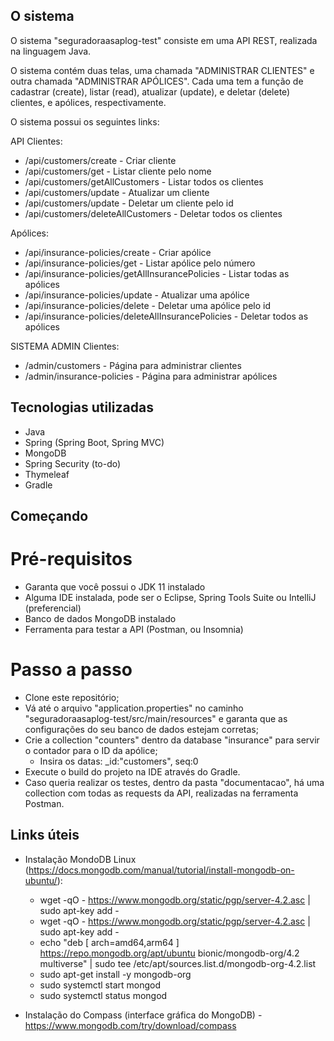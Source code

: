 ## O sistema
O sistema "seguradoraasaplog-test" consiste em uma API REST, realizada na linguagem Java.

O sistema contém duas telas, uma chamada "ADMINISTRAR CLIENTES" e outra chamada "ADMINISTRAR APÓLICES". Cada uma tem a função de cadastrar (create), listar (read), atualizar (update), e deletar (delete) clientes, e apólices, respectivamente.

O sistema possui os seguintes links:

API
Clientes:
- /api/customers/create             - Criar cliente
- /api/customers/get                - Listar cliente pelo nome
- /api/customers/getAllCustomers    - Listar todos os clientes
- /api/customers/update             - Atualizar um cliente
- /api/customers/update             - Deletar um cliente pelo id
- /api/customers/deleteAllCustomers - Deletar todos os clientes

Apólices:
- /api/insurance-policies/create                     - Criar apólice
- /api/insurance-policies/get                        - Listar apólice pelo número
- /api/insurance-policies/getAllInsurancePolicies    - Listar todas as apólices
- /api/insurance-policies/update                     - Atualizar uma apólice
- /api/insurance-policies/delete                     - Deletar uma apólice pelo id
- /api/insurance-policies/deleteAllInsurancePolicies - Deletar todos as apólices



SISTEMA ADMIN
Clientes:
- /admin/customers          - Página para administrar clientes
- /admin/insurance-policies - Página para administrar apólices


## Tecnologias utilizadas
- Java
- Spring (Spring Boot, Spring MVC)
- MongoDB
- Spring Security (to-do)
- Thymeleaf
- Gradle


## Começando

# Pré-requisitos
- Garanta que você possui o JDK 11 instalado
- Alguma IDE instalada, pode ser o Eclipse, Spring Tools Suite ou IntelliJ (preferencial)
- Banco de dados MongoDB instalado
- Ferramenta para testar a API (Postman, ou Insomnia)

# Passo a passo
- Clone este repositório;
- Vá até o arquivo "application.properties" no caminho "seguradoraasaplog-test/src/main/resources" e garanta que as configurações do seu banco de dados estejam corretas;
- Crie a collection "counters" dentro da database "insurance" para servir o contador para o ID da apólice;
  - Insira os datas: _id:"customers", seq:0
- Execute o build do projeto na IDE através do Gradle.
- Caso queria realizar os testes, dentro da pasta "documentacao", há uma collection com todas as requests da API, realizadas na ferramenta Postman.


## Links úteis

- Instalação MondoDB Linux (https://docs.mongodb.com/manual/tutorial/install-mongodb-on-ubuntu/):
   - wget -qO - https://www.mongodb.org/static/pgp/server-4.2.asc | sudo apt-key add -
   - wget -qO - https://www.mongodb.org/static/pgp/server-4.2.asc | sudo apt-key add -
   - echo "deb [ arch=amd64,arm64 ] https://repo.mongodb.org/apt/ubuntu bionic/mongodb-org/4.2 multiverse" | sudo tee /etc/apt/sources.list.d/mongodb-org-4.2.list
   - sudo apt-get install -y mongodb-org
   - sudo systemctl start mongod
   - sudo systemctl status mongod

- Instalação do Compass (interface gráfica do MongoDB) - https://www.mongodb.com/try/download/compass
